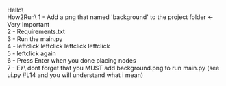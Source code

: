 Hello\\\
How2Run\\
1 - Add a png that named 'background' to the project folder  <- Very Important\
2 - Requirements.txt\
3 - Run the main.py\
4 - leftclick leftclick leftclick leftclick\
5 - leftclick again\
6 - Press Enter when you done placing nodes\
7 - Ez\\
dont forget that you MUST add background.png to run main.py  (see ui.py #L14 and you will understand what i mean)